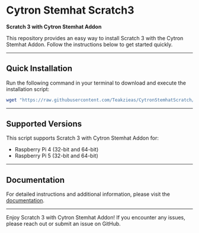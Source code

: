 # Cytron Stemhat Scratch3

**Scratch 3 with Cytron Stemhat Addon**

This repository provides an easy way to install Scratch 3 with the Cytron Stemhat Addon. Follow the instructions below to get started quickly.

---

## **Quick Installation**

Run the following command in your terminal to download and execute the installation script:

```bash
wget "https://raw.githubusercontent.com/Teakzieas/CytronStemhatScratch/main/install.sh?$(date +%s)" -O install.sh && chmod +x install.sh && ./install.sh
```

---

## **Supported Versions**

This script supports Scratch 3 with Cytron Stemhat Addon for:
- Raspberry Pi 4 (32-bit and 64-bit)
- Raspberry Pi 5 (32-bit and 64-bit)

---

## **Documentation**

For detailed instructions and additional information, please visit the [documentation](https://github.com/Teakzieas/CytronStemhatScratch/wiki).

---

Enjoy Scratch 3 with Cytron Stemhat Addon! If you encounter any issues, please reach out or submit an issue on GitHub.
